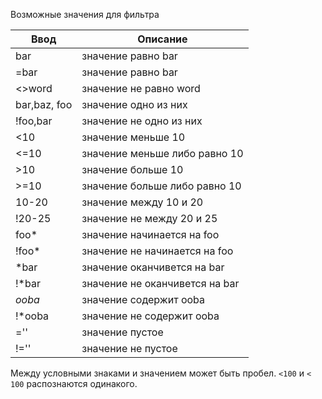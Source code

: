 
Возможные значения для фильтра

Ввод   | Описание
------ | -------------
bar    | значение равно bar
=bar   | значение равно bar
<>word | значение не равно word
bar,baz, foo | значение одно из них
!foo,bar |значение не одно из них
<10    | значение меньше 10
<=10   |значение меньше либо равно 10
\>10  | значение больше 10
\>=10  | значение больше либо равно 10
10-20  | значение между 10 и 20
!20-25 | значение не между 20 и 25
foo*   | значение начинается на foo
!foo*  | значение не начинается на foo
*bar   | значение оканчивется на bar
!*bar  | значение не оканчивется на bar
*ooba* | значение содержит ooba
!*ooba | значение не содержит ooba
=''    | значение пустое
!=''   | значение не пустое

Между условными знаками и значением может быть пробел. `<100` и `< 100` распознаются одинакого.
